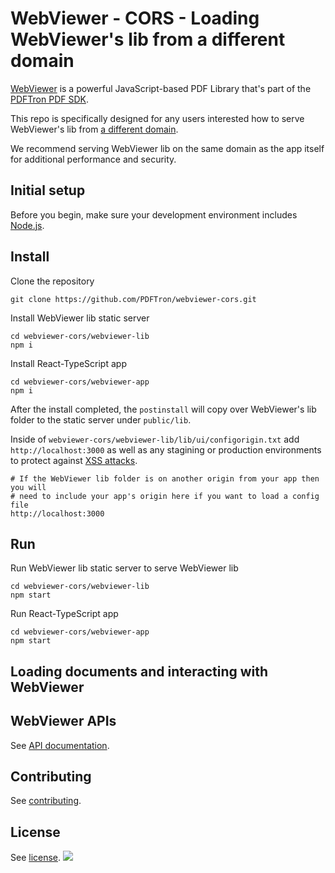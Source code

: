 # WebViewer - CORS - Loading WebViewer's lib from a different domain

[WebViewer](https://www.pdftron.com/webviewer) is a powerful JavaScript-based PDF Library that's part of the [PDFTron PDF SDK](https://www.pdftron.com).

This repo is specifically designed for any users interested how to serve WebViewer's lib from [a different domain](https://www.pdftron.com/documentation/web/guides/config-files/#using-a-config-file-when-the-path-is-on-another-domain).

We recommend serving WebViewer lib on the same domain as the app itself for additional performance and security.

## Initial setup

Before you begin, make sure your development environment includes [Node.js](https://nodejs.org/en/).

## Install

Clone the repository

```
git clone https://github.com/PDFTron/webviewer-cors.git
```

Install WebViewer lib static server
```
cd webviewer-cors/webviewer-lib
npm i
```

Install React-TypeScript app
```
cd webviewer-cors/webviewer-app
npm i
```
After the install completed, the `postinstall` will copy over WebViewer's lib folder to the static server under `public/lib`.

Inside of `webviewer-cors/webviewer-lib/lib/ui/configorigin.txt` add `http://localhost:3000` as well as any stagining or production environments to protect against [XSS attacks](https://www.pdftron.com/documentation/web/guides/config-files#using-a-config-file-when-the-path-is-on-another-domain).

```
# If the WebViewer lib folder is on another origin from your app then you will
# need to include your app's origin here if you want to load a config file
http://localhost:3000
```

## Run

Run WebViewer lib static server to serve WebViewer lib
```
cd webviewer-cors/webviewer-lib
npm start
```

Run React-TypeScript app
```
cd webviewer-cors/webviewer-app
npm start
```

## Loading documents and interacting with WebViewer



## WebViewer APIs

See [API documentation](https://www.pdftron.com/documentation/web/guides/ui/apis).

## Contributing

See [contributing](./CONTRIBUTING.md).

## License

See [license](./LICENSE).
![](https://onepixel.pdftron.com/webviewer-react-sample)
